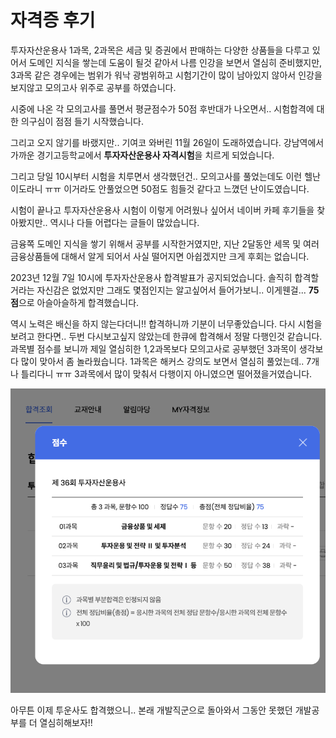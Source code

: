 
# 자격증 후기

투자자산운용사 1과목, 2과목은 세금 및 증권에서 판매하는 다양한 상품들을 다루고 있어서 도메인 지식을 쌓는데 도움이 될것 같아서 나름 인강을 보면서 열심히 준비했지만, 3과목 같은 경우에는 범위가 워낙 광범위하고 시험기간이 많이 남아있지 않아서 인강을 보지않고 모의고사 위주로  공부를 하였습니다.

시중에 나온 각 모의고사를 풀면서 평균점수가 50점 후반대가 나오면서.. 시험합격에 대한 의구심이 점점 들기 시작했습니다.

그리고 오지 않기를 바랬지만.. 기여코 와버린 11월 26일이 도래하였습니다. 
강남역에서 가까운 경기고등학교에서 **투자자산운용사 자격시험**을 치르게 되었습니다.

그리고 당일 10시부터 시험을 치루면서 생각했던건.. 모의고사를 풀었는데도 이런 헬난이도라니 ㅠㅠ 이거라도 안풀었으면 50점도 힘들것 같다고 느꼈던 난이도였습니다. 

시험이 끝나고 투자자산운용사 시험이 이렇게 어려웠나 싶어서 네이버 카페 후기들을 찾아봤지만.. 역시나 다들 어렵다는 글들이 많았습니다.

금융쪽 도메인 지식을 쌓기 위해서 공부를 시작한거였지만, 지난 2달동안 세목 및 여러 금융상품들에 대해서 알게 되어서 사실 떨어지면 아쉽겠지만 크게 후회는 없습니다. 

2023년 12월 7일 10시에 투자자산운용사 합격발표가 공지되었습니다. 
솔직히 합격할거라는 자신감은 없었지만 그래도 몇점인지는 알고싶어서 들어가보니..
이게웬걸... **75점**으로 아슬아슬하게 합격했습니다.

역시 노력은 배신을 하지 않는다더니!!  합격하니까 기분이 너무좋았습니다. 다시 시험을 보려고 한다면.. 두번 다시보고싶지 않았는데 한큐에 합격해서 정말 다행인것 같습니다.
과목별 점수를 보니까 제일 열심히한 1,2과목보다 모의고사로 공부했던 3과목이 생각보다 많이 맞아서 좀 놀라웠습니다.
1과목은 해커스 강의도 보면서 열심히 풀었는데.. 7개나 틀리다니 ㅠㅠ 3과목에서 많이 맞춰서 다행이지 아니였으면 떨어졌을거였습니다.


<img src="../Attached file/투자자산운용사 합격.png">



아무튼 이제 투운사도 합격했으니.. 본래 개발직군으로 돌아와서 그동안 못했던 개발공부를 더 열심히해보자!!
